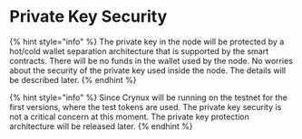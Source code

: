 # Private Key Security

{% hint style="info" %}
The private key in the node will be protected by a hot/cold wallet separation architecture that is supported by the smart contracts. There will be no funds in the wallet used by the node. No worries about the security of the private key used inside the node. The details will be described later.
{% endhint %}

{% hint style="info" %}
Since Crynux will be running on the testnet for the first versions, where the test tokens are used. The private key security is not a critical concern at this moment. The private key protection architecture will be released later.
{% endhint %}
